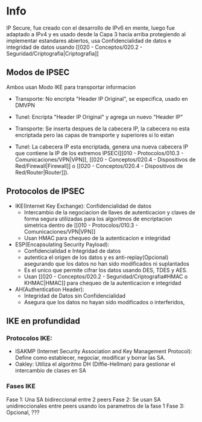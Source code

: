 # Info
IP Secure, fue creado con el desarrollo de IPv6 en mente, luego fue adaptado a IPv4 y es usado desde la Capa 3 hacia arriba protegiendo al implementar estandares abiertos, usa Confidencialidad de datos e integridad de datos usando [[020 - Conceptos/020.2 - Seguridad/Criptografia|Criptografia]]
## Modos de IPSEC

Ambos usan Modo IKE para transportar informacion
- Transporte: No encripta "Header IP Original", se especifica, usado en DMVPN
- Tunel: Encripta "Header IP Original" y agrega un nuevo "Header IP"

- Transporte: Se inserta despues de la cabecera IP, la cabecera no esta encriptada pero las capas de transporte y superiores si lo estan
- Tunel: La cabecera IP esta encriptada, genera una nueva cabecera IP que contiene la IP de los extremos IPSEC([[010 - Protocolos/010.3 - Comunicaciones/VPN|VPN]], [[020 - Conceptos/020.4 - Dispositivos de Red/Firewall|Firewall]] o [[020 - Conceptos/020.4 - Dispositivos de Red/Router|Router]]).

## Protocolos de IPSEC
- IKE(Internet Key Exchange): Confidencialidad de datos
	- Intercambio de la negociacion de llaves de autenticacion y claves de forma segura utilizadas para los algoritmos de encriptacion simetrica dentro de [[010 - Protocolos/010.3 - Comunicaciones/VPN|VPN]]
	- Usan HMAC para chequeo de la autenticacion e integridad
- ESP(Encapsulating Security Payload): 
	- Confidencialidad e Integridad de datos
	- autentica el origen de los datos y es anti-replay(Opcional) asegurando que los datos no han sido modificados ni suplantados 
	- Es el unico que permite cifrar los datos usando DES, TDES y AES.
	- Usan [[020 - Conceptos/020.2 - Seguridad/Criptografia#HMAC o KHMAC|HMAC]] para chequeo de la autenticacion e integridad
- AH(Authentication Header): 
	- Integridad de Datos sin Confidencialidad
	- Asegura que los datos no hayan sido modificados o interferidos,

## IKE en profundidad
### Protocolos IKE:
- ISAKMP (Internet Security Association and Key Management Protocol): Define como establecer, negociar, modificar y borrar las SA.
- Oakley: Utiliza el algoritmo DH (Diffie-Hellman) para gestionar el intercambio de clases en SA
### Fases IKE
Fase 1: Una SA bidireccional entre 2 peers
Fase 2: Se usan SA unidireccionales entre peers usando los parametros de la fase 1
Fase 3: Opcional, ???